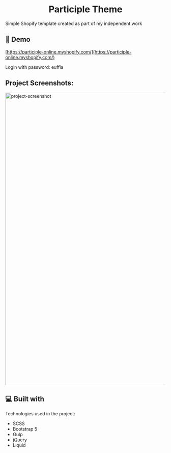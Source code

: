 <h1 align="center" id="title">Participle Theme</h1>

<p id="description">Simple Shopify template created as part of my independent work</p>

<h2>🚀 Demo</h2>

[https://participle-online.myshopify.com/](https://participle-online.myshopify.com/)

<p>Login with password: euffia</p>

<h2>Project Screenshots:</h2>

<img src="https://www.github.com/dans100/participle-theme/blob/main/assets/screenshot.png" alt="project-screenshot" width="887" height="918/">


  
<h2>💻 Built with</h2>

Technologies used in the project:

*   SCSS
*   Bootstrap 5
*   Gulp
*   jQuery
*   Liquid
